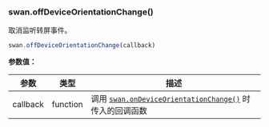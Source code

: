 ### swan.offDeviceOrientationChange()

取消监听转屏事件。

```js
swan.offDeviceOrientationChange(callback)
```

**参数值：**

|参数|类型|描述|
|-|-|-|
|callback|function|调用 [`swan.onDeviceOrientationChange()`](#swan-onDeviceOrientationChange) 时传入的回调函数|
